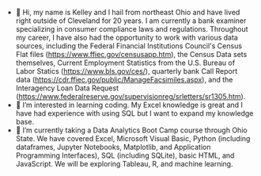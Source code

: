 - 👋 Hi, my name is Kelley and I hail from northeast Ohio and have lived right outside of Cleveland for 20 years.  I am currently a bank examiner specializing in consumer compliance laws and regulations.  Throughout my career, I have also had the opportunity to work with various data sources, including the Federal Financial Institutions Council's Census Flat files (https://www.ffiec.gov/censusapp.htm), the Census Data sets themselves, Current Employment Statistics from the U.S. Bureau of Labor Statics (https://www.bls.gov/ces/), quarterly bank Call Report data (https://cdr.ffiec.gov/public/ManageFacsimiles.aspx), and the Interagency Loan Data Request (https://www.federalreserve.gov/supervisionreg/srletters/sr1305.htm).
- 👀 I’m interested in learning coding. My Excel knowledge is great and I have had experience with using SQL but I want to expand my knowledge base. 
- 🌱 I’m currently taking a Data Analytics Boot Camp course through Ohio State.  We have covered Excel, Microsoft Visual Basic, Python (including dataframes, Jupyter Notebooks, Matplotlib, and Application Programming Interfaces), SQL (including SQLite), basic HTML, and JavaScript.  We will be exploring Tableau, R, and machine learning.


<!---
clevkelz/clevkelz is a ✨ special ✨ repository because its `README.md` (this file) appears on your GitHub profile.
You can click the Preview link to take a look at your changes.
--->

